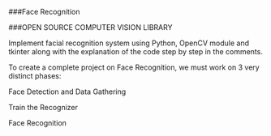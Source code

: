 ###Face Recognition

###OPEN SOURCE COMPUTER VISION LIBRARY 

Implement facial recognition system using Python, OpenCV module and tkinter along with the explanation of the code step by step in the comments.

To create a complete project on Face Recognition, we must work on 3 very distinct phases:

Face Detection and Data Gathering

Train the Recognizer

Face Recognition
